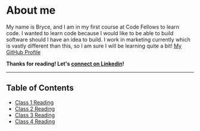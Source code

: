 # About me
My name is Bryce, and I am in my first course at Code Fellows to learn code. I wanted to learn code because I would like to be able to build software should I have an idea to build. I work in marketing currently which is vastly different than this, so I am sure I will be learning quite a bit! 
[My GitHub Profile](https://github.com/bbrick21)

**Thanks for reading! Let's [connect on Linkedin](https://www.linkedin.com/in/bryce-bishop-764220174)!**

------------

## Table of Contents
* [Class 1 Reading](class1reading.md)
* [Class 2 Reading](class2reading.md)
* [Class 3 Reading](class3reading.md)
* [Class 4 Reading](Class4reading.md)
